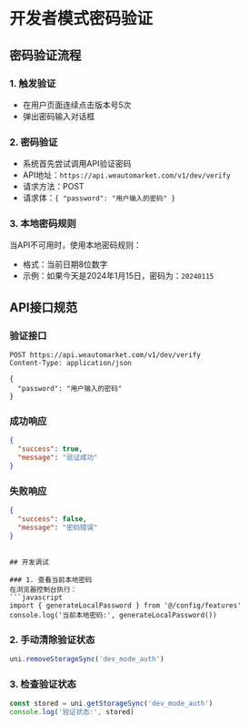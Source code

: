 # 开发者模式密码验证

## 密码验证流程

### 1. 触发验证
- 在用户页面连续点击版本号5次
- 弹出密码输入对话框

### 2. 密码验证
- 系统首先尝试调用API验证密码
- API地址：`https://api.weautomarket.com/v1/dev/verify`
- 请求方法：POST
- 请求体：`{ "password": "用户输入的密码" }`

### 3. 本地密码规则
当API不可用时，使用本地密码规则：
- 格式：当前日期8位数字
- 示例：如果今天是2024年1月15日，密码为：`20240115`


## API接口规范

### 验证接口
```
POST https://api.weautomarket.com/v1/dev/verify
Content-Type: application/json

{
  "password": "用户输入的密码"
}
```

### 成功响应
```json
{
  "success": true,
  "message": "验证成功"
}
```

### 失败响应
```json
{
  "success": false,
  "message": "密码错误"
}
```

```

## 开发调试

### 1. 查看当前本地密码
在浏览器控制台执行：
```javascript
import { generateLocalPassword } from '@/config/features'
console.log('当前本地密码:', generateLocalPassword())
```

### 2. 手动清除验证状态
```javascript
uni.removeStorageSync('dev_mode_auth')
```

### 3. 检查验证状态
```javascript
const stored = uni.getStorageSync('dev_mode_auth')
console.log('验证状态:', stored)
```